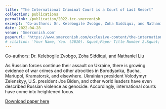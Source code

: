 ```yaml
---
title: "The International Criminal Court is a Court of Last Resort"
collection: publications
permalink: /publication/2022-icc-smerconish
excerpt: 'Co-authors: Dr. Kelebogile Zvobgo, Zoha Siddiqui, and Nathaniel Liu. As Russian forces continue their assault on Ukraine, there is growing evidence of war crimes and other atrocities in Borodyanka, Bucha, Mariupol, Kramatorsk, and elsewhere. Ukrainian president Volodymyr Zelenskyy, U.S. president Joe Biden, and other world leaders have even described Russian violence as genocide. Accordingly, international courts have come into heightened focus.'
date: 2022-04-28
venue: 'Smerconish.com'
paperurl: 'https://www.smerconish.com/exclusive-content/the-international-criminal-court-is-a-court-of-last-resort/'
# citation: 'Your Name, You. (2010). &quot;Paper Title Number 2.&quot; <i>Journal 1</i>. 1(2).'
---
```

Co-authors: Dr. Kelebogile Zvobgo, Zoha Siddiqui, and Nathaniel Liu

As Russian forces continue their assault on Ukraine, there is growing evidence of war crimes and other atrocities in Borodyanka, Bucha, Mariupol, Kramatorsk, and elsewhere. Ukrainian president Volodymyr Zelenskyy, U.S. president Joe Biden, and other world leaders have even described Russian violence as genocide. Accordingly, international courts have come into heightened focus.


[Download paper here](https://www.smerconish.com/exclusive-content/the-international-criminal-court-is-a-court-of-last-resort/)